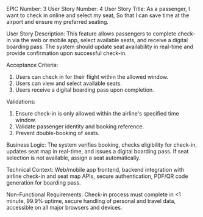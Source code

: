 EPIC Number: 3
User Story Number: 4
User Story Title: As a passenger, I want to check in online and select my seat, So that I can save time at the airport and ensure my preferred seating.

User Story Description: This feature allows passengers to complete check-in via the web or mobile app, select available seats, and receive a digital boarding pass. The system should update seat availability in real-time and provide confirmation upon successful check-in.

Acceptance Criteria:
1. Users can check in for their flight within the allowed window.
2. Users can view and select available seats.
3. Users receive a digital boarding pass upon completion.

Validations:
1. Ensure check-in is only allowed within the airline's specified time window.
2. Validate passenger identity and booking reference.
3. Prevent double-booking of seats.

Business Logic: The system verifies booking, checks eligibility for check-in, updates seat map in real-time, and issues a digital boarding pass. If seat selection is not available, assign a seat automatically.

Technical Context: Web/mobile app frontend, backend integration with airline check-in and seat map APIs, secure authentication, PDF/QR code generation for boarding pass.

Non-Functional Requirements: Check-in process must complete in <1 minute, 99.9% uptime, secure handling of personal and travel data, accessible on all major browsers and devices.